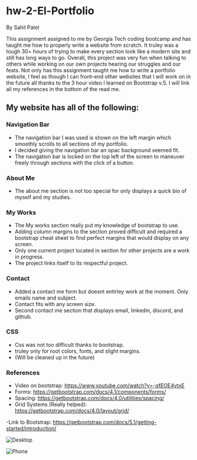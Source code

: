 # hw-2-El-Portfolio
By Sahil Patel

This assignment assigned to me by Georgia Tech coding bootcamp and has taught me how to properly write a website from scratch. It truley was a tough 30+ hours of trying to make every section look like a modern site and still has long ways to go. Overall, this project was very fun when talking to others while working on our own projects hearing our struggles and our feats. Not only has this assignment taught me how to write a portfolio website, I feel as though I can front-end other websites that I will work on in the future all thanks to the 3 hour video I learned on Bootstrap v.5. I will link all my references in the bottom of the read me.

## My website has all of the following:

### Navigation Bar
- The navigation bar I was used is shown on the left margin which smoothly scrolls to all sections of my portfolio.
- I decided giving the navigation bar an opac background seemed fit.
- The navigation bar is locked on the top left of the screen to maneuver freely through sections with the click of a button.

### About Me
- The about me section is not too special for only displays a quick bio of myself and my studies.

### My Works
- The My works section really put my knowledge of bootstrap to use.
- Adding column margins to the section proved difficult and required a bootstrap cheat sheet to find perfect margins that would display on any screen.
- Only one current project located in section for other projects are a work in progress.
- The project links itself to its respectful project.

### Contact
- Added a contact me form but doesnt entirley work at the moment. Only emails name and subject.
- Contact fits with any screen size.
- Second contact me section that displays email, linkedin, discord, and github.


### CSS
- Css was not too difficult thanks to bootstrap.
- truley only for root colors, fonts, and slight margins.
- (Will be cleaned up in the future)

### References 
- Video on bootstrap: https://www.youtube.com/watch?v=-qfEOE4vtxE
- Forms: https://getbootstrap.com/docs/4.1/components/forms/
- Spacing: https://getbootstrap.com/docs/4.0/utilities/spacing/
- Grid Systems (Really helped): https://getbootstrap.com/docs/4.0/layout/grid/

-Link to Bootstrap: https://getbootstrap.com/docs/5.1/getting-started/introduction/

![Desktop](https://user-images.githubusercontent.com/97697696/158509137-a31aabc0-e8e8-4395-924d-9b533f9dd426.png)

![Phone](https://user-images.githubusercontent.com/97697696/158509144-b573b5c1-c851-4479-9095-31d75581e9c5.png)
